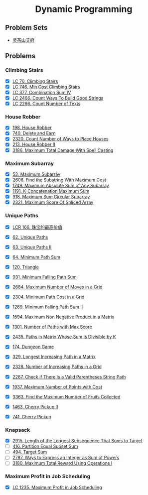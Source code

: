 <div align="center">

# Dynamic Programming
</div>

## Problem Sets

- [灵茶山艾府](https://leetcode.cn/circle/discuss/tXLS3i/)

## Problems

### Climbing Stairs

- [x] [LC 70. Climbing Stairs](https://leetcode.cn/problems/climbing-stairs/)
- [x] [LC 746. Min Cost Climbing Stairs](https://leetcode.cn/problems/min-cost-climbing-stairs/)
- [x] [LC 377. Combination Sum IV](https://leetcode.cn/problems/combination-sum-iv/)
- [x] [LC 2466. Count Ways To Build Good Strings](https://leetcode.cn/problems/combination-sum-iv/description/)
- [x] [LC 2266. Count Number of Texts](https://leetcode.cn/problems/count-number-of-texts/)

### House Robber

- [x] [198. House Robber](https://leetcode.cn/problems/house-robber/)
- [x] [740. Delete and Earn](https://leetcode.cn/problems/delete-and-earn/)
- [x] [2320. Count Number of Ways to Place Houses](https://leetcode.cn/problems/count-number-of-ways-to-place-houses/)
- [x] [213. House Robber II](https://leetcode.cn/problems/house-robber-ii/)
- [x] [3186. Maximum Total Damage With Spell Casting](https://leetcode.cn/problems/maximum-total-damage-with-spell-casting/)

### Maximum Subarray

- [x] [53. Maximum Subarray](https://leetcode.cn/problems/maximum-subarray/)
- [x] [2606. Find the Substring With Maximum Cost](https://leetcode.cn/problems/find-the-substring-with-maximum-cost/)
- [x] [1749. Maximum Absolute Sum of Any Subarray](https://leetcode.cn/problems/maximum-absolute-sum-of-any-subarray/)
- [x] [1191. K-Concatenation Maximum Sum](https://leetcode.cn/problems/k-concatenation-maximum-sum/)
- [x] [918. Maximum Sum Circular Subarray](https://leetcode.cn/problems/maximum-sum-circular-subarray/)
- [x] [2321. Maximum Score Of Spliced Array](https://leetcode.cn/problems/maximum-score-of-spliced-array/)

### Unique Paths

- [x] [LCR 166. 珠宝的最高价值](https://leetcode.cn/problems/li-wu-de-zui-da-jie-zhi-lcof/description/)
- [x] [62. Unique Paths](https://leetcode.cn/problems/unique-paths/description/)
- [x] [63. Unique Paths II](https://leetcode.cn/problems/unique-paths-ii/description/)
- [x] [64. Minimum Path Sum](https://leetcode.cn/problems/minimum-path-sum/description/)
- [x] [120. Triangle](https://leetcode.cn/problems/triangle/description/)
- [x] [931. Minimum Falling Path Sum](https://leetcode.cn/problems/minimum-falling-path-sum/description/)
- [x] [2684. Maximum Number of Moves in a Grid](https://leetcode.cn/problems/maximum-number-of-moves-in-a-grid/description/)
- [x] [2304. Minimum Path Cost in a Grid](https://leetcode.cn/problems/minimum-path-cost-in-a-grid/description/)
- [x] [1289. Minimum Falling Path Sum II](https://leetcode.cn/problems/minimum-falling-path-sum-ii/description/)

- [x] [1594. Maximum Non Negative Product in a Matrix](https://leetcode.cn/problems/maximum-non-negative-product-in-a-matrix/description/)
- [x] [1301. Number of Paths with Max Score](https://leetcode.cn/problems/number-of-paths-with-max-score/description/)
- [x] [2435. Paths in Matrix Whose Sum Is Divisible by K](https://leetcode.cn/problems/paths-in-matrix-whose-sum-is-divisible-by-k/)
- [x] [174. Dungeon Game](https://leetcode.cn/problems/dungeon-game/description/)
- [x] [329. Longest Increasing Path in a Matrix](https://leetcode.cn/problems/longest-increasing-path-in-a-matrix/description/)
- [x] [2328. Number of Increasing Paths in a Grid](https://leetcode.cn/problems/number-of-increasing-paths-in-a-grid/description/)
- [x] [2267. Check if There Is a Valid Parentheses String Path](https://leetcode.cn/problems/check-if-there-is-a-valid-parentheses-string-path/description/)
- [x] [1937. Maximum Number of Points with Cost](https://leetcode.cn/problems/maximum-number-of-points-with-cost/description/)
- [x] [3363. Find the Maximum Number of Fruits Collected](https://leetcode.cn/problems/find-the-maximum-number-of-fruits-collected/description/)
- [x] [1463. Cherry Pickup II](https://leetcode.cn/problems/cherry-pickup-ii/description/)
- [x] [741. Cherry Pickup](https://leetcode.cn/problems/cherry-pickup/description/)

### Knapsack

- [x] [2915. Length of the Longest Subsequence That Sums to Target](https://leetcode.cn/problems/length-of-the-longest-subsequence-that-sums-to-target/description/)
- [ ] [416. Partition Equal Subset Sum](https://leetcode.cn/problems/partition-equal-subset-sum/description/)
- [ ] [494. Target Sum](https://leetcode.cn/problems/target-sum/description/)
- [ ] [2787. Ways to Express an Integer as Sum of Powers](https://leetcode.cn/problems/ways-to-express-an-integer-as-sum-of-powers/description/)
- [ ] [3180. Maximum Total Reward Using Operations I](https://leetcode.cn/problems/maximum-total-reward-using-operations-i/description/)

### Maximum Profit in Job Scheduling

- [x] [LC 1235. Maximum Profit in Job Scheduling](https://leetcode.cn/problems/maximum-profit-in-job-scheduling/)

